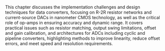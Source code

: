 This chapter discusses the implementation challenges and design techniques for data converters, focusing on R-2R resistor networks and current-source DACs in nanometer CMOS technology, as well as the critical role of op-amps in ensuring accuracy and dynamic range. It covers practical issues such as resistor matching, output swing limitations, offset and gain calibration, and architectures for ADCs including cyclic and pipeline converters, highlighting methods to improve linearity, reduce offset errors, and meet speed and resolution requirements.
